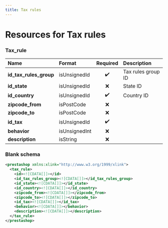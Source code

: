 ```yaml
---
title: Tax rules
---
```


# Resources for Tax rules

### Tax_rule

|          Name          |    Format     | Required |    Description     |
| :--------------------- | :------------ | :------: | :----------------- |
| **id_tax_rules_group** | isUnsignedId  | ✔️       | Tax rules group ID |
| **id_state**           | isUnsignedId  | ❌        | State ID           |
| **id_country**         | isUnsignedId  | ✔️       | Country ID         |
| **zipcode_from**       | isPostCode    | ❌        |                    |
| **zipcode_to**         | isPostCode    | ❌        |                    |
| **id_tax**             | isUnsignedId  | ✔️       |                    |
| **behavior**           | isUnsignedInt | ❌        |                    |
| **description**        | isString      | ❌        |                    |


### Blank schema

```xml
<prestashop xmlns:xlink="http://www.w3.org/1999/xlink">
  <tax_rule>
    <id><![CDATA[]]></id>
    <id_tax_rules_group><![CDATA[]]></id_tax_rules_group>
    <id_state><![CDATA[]]></id_state>
    <id_country><![CDATA[]]></id_country>
    <zipcode_from><![CDATA[]]></zipcode_from>
    <zipcode_to><![CDATA[]]></zipcode_to>
    <id_tax><![CDATA[]]></id_tax>
    <behavior><![CDATA[]]></behavior>
    <description><![CDATA[]]></description>
  </tax_rule>
</prestashop>
```

